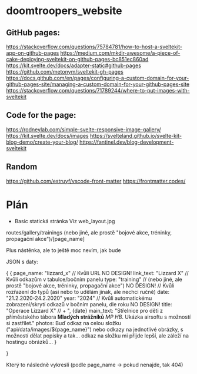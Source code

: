 # doomtroopers_website

## GitHub pages:

https://stackoverflow.com/questions/75784781/how-to-host-a-sveltekit-app-on-github-pages
https://medium.com/mkdir-awesome/a-piece-of-cake-deploying-sveltekit-on-github-pages-bc851ec860ad
https://kit.svelte.dev/docs/adapter-static#github-pages
https://github.com/metonym/sveltekit-gh-pages
https://docs.github.com/en/pages/configuring-a-custom-domain-for-your-github-pages-site/managing-a-custom-domain-for-your-github-pages-site
https://stackoverflow.com/questions/71789244/where-to-put-images-with-sveltekit

## Code for the page:

https://rodneylab.com/simple-svelte-responsive-image-gallery/
https://kit.svelte.dev/docs/images
https://svelteland.github.io/svelte-kit-blog-demo/create-your-blog/
https://fantinel.dev/blog-development-sveltekit

## Random

https://github.com/estruyf/vscode-front-matter
https://frontmatter.codes/




# Plán

- Basic statická stránka
Viz web_layout.jpg

routes/gallery/trainings (nebo jiné, ale prostě "bojové akce, tréninky, propagační akce")/[page_name]

Plus nástěnka, ale to ještě moc nevím, jak bude


JSON s daty:

{
    {
        page_name: "lizzard_x" //   Kvůli URL NO DESIGN!
        link_text: "Lizzard X" //   Kvůli odkazům v tabulce/bočním panelu
        type: "training" // (nebo jiné, ale prostě "bojové akce, tréninky, propagační akce")  NO DESIGN!   // Kvůli rozřazení do typů (asi nebo to udělám jinak, ale nechci ručně)
        date: "21.2.2020-24.2.2020"
        year: "2024" // Kvůli automatickému zobrazení/skrytí odkazů v bočním panelu, dle roku NO DESIGN!
        title: "Operace Lizzard X" // + ", {date}
        main_text: "Střelnice pro děti z příměstského tábora <b>Mladých strážníků</b> <i>MP HB</i>. Ukázka airsoftu s možností si zastřílet."
        photos: Buď odkaz na celou složku ("api/data/images/${page_name}") nebo odkazy na jednotlivé obrázky, s možností dělat popisky a tak... odkaz na složku mi přijde lepší, ale záleží na hostingu obrázků...
    }

}

Který to následně vykreslí (podle page_name -> pokud nenajde, tak 404)